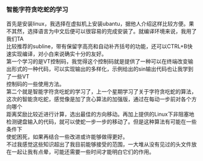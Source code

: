 ### 智能字符贪吃蛇的学习  
首先是安装linux，我选择在虚拟机上安装ubantu，据他人介绍这样比较方便。果不其然，选择语言为中文后便可以很容易的完成安装了。就编译环境来说，我用了我们TA  
比较推荐的subline，带有保留字高亮和自动补齐括号的功能，还可以CTRL+B快速实现编译，对小白来说确实十分的友好。  
第一个学习的是VT控制码，我觉得这个控制码就是提供了一种可以在终端改变输出形式的一种代码，可以实现输出的多样化，示例给出的sin输出代码也让我学到了一些VT  
控制码的一些使用方法。  
第二个就是智能字符贪吃蛇的学习了，上一个星期学习了关于字符贪吃蛇的算法，这次的智能贪吃蛇，感觉像是加了贪心算法的加强版，通过在每动一步前对各个方向哪个  
距离奖励比较近进行计算，选出最佳的方向移动。再加上提供的Linux下非阻塞地检测键盘输入的代码，就可以使蛇一步一步的移动了。但是这种算法有可能在一些条件下  
使蛇困死，如果再结合一些改进或许能够做得更好。  
不过我感觉这些知识超出了我目前能够接受的范围，一大堆从没有见过的头文件放在一起让我有点晕，可能还需要一些时间才能明白它们的作用。
